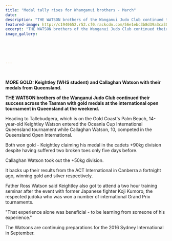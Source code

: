 ```yaml
---
title: "Medal tally rises for Whanganui brothers - March"
date: 
description: "THE WATSON brothers of the Wanganui Judo Club continued their success across the Tasman with gold medals at the international open tournament in Queensland at the weekend, Wanganui Chronicle 11/3/16.."
featured-image: http://c1940652.r52.cf0.rackcdn.com/56e1ebc3b8d39a3ca3001aab/Keightley-Watson-gold-medal-from-QLD-11.3.16.jpg
excerpt: "THE WATSON brothers of the Wanganui Judo Club continued their success across the Tasman with gold medals at the international open tournament in Queensland at the weekend, Wanganui Chronicle article on 11/3/16..."
image_gallery:
    
    
    
    
    
---
```


<p>&nbsp;</p>
<p><strong>MORE GOLD: Keightley (WHS student) and Callaghan Watson with their medals from Queensland.</strong></p>
<p><strong>THE WATSON brothers of the Wanganui Judo Club continued their success across the Tasman with gold medals at the international open tournament in Queensland at the weekend.</strong></p>
<p>Heading to Tallebudgera, which is on the Gold Coast's Palm Beach, 14-year-old Keightley Watson entered the Oceania Cup International Queensland tournament while Callaghan Watson, 10, competed in the Queensland Open International.</p>
<p>Both won gold - Keightley claiming his medal in the cadets +90kg division despite having suffered two broken toes only five days before.</p>
<p>Callaghan Watson took out the +50kg division.</p>
<p>It backs up their results from the ACT International in Canberra a fortnight ago, winning gold and silver respectively.</p>
<p>Father Ross Watson said Keightley also got to attend a two hour training seminar after the event with former Japanese fighter Koji Kumoro, the respected judoka who was won a number of international Grand Prix tournaments.</p>
<p>"That experience alone was beneficial - to be learning from someone of his experience."</p>
<p>The Watsons are continuing preparations for the 2016 Sydney International in September.</p>

